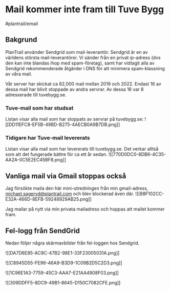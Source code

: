# Mail kommer inte fram till Tuve Bygg
#plantrail/email

## Bakgrund
PlanTrail använder Sendgrid som mail-leverantör. Sendgrid är en av världens största mail-leverantörer. Vi sänder från en privat ip-adress (dvs den kan inte blandas ihop med spam-företag), samt har vidtagit alla av Sendgrid rekommenderade åtgärder i DNS för att minimera spam-klassning av våra mail.

Vår server har skickat ca 82,000 mail mellan 2019 och 2022. Endast 16 av dessa mail har blivit stoppade av andra servrar. Av dessa 16 var 8 adresserade till tuvebygg.se. 

### Tuve-mail som har studsat
Listan visar alla mail som har stoppats av servrar på tuvebygg.se:
![[DD11EFC8-EF5B-49BD-B275-4AECB0A9B7DB.png]]

### Tidigare har Tuve-mail levererats
Listan visar alla mail som har levererats till tuvebygg.se. Det verkar alltså som att det fungerade bättre för ca ett år sedan.
![[770D0DC0-8DB6-4C35-AA2A-0C5E2EC45BF8.png]]

## Vanliga mail via Gmail stoppas också
Jag försökte maila den här mini-utredningen från min gmail-adress, michael.sageryd@plantrail.com och blev blockerad även där.
![[88F102CC-E32A-466D-8EFB-59248929AB25.png]]

Jag mailar på nytt via min privata mailadress och hoppas att mailet kommer fram.

## Fel-logg från SendGrid
Nedan följer några skärmavbilder från fel-loggen hos Sendgrid.

![[DA7D6E85-AC9C-47B2-98E1-33F23005031A.png]]


![[C8945D55-FE96-46A9-B3D9-1C09B2D5C2D3.png]]


![[1C96E1A3-7759-45C3-AAA7-E21AA4908F03.png]]


![[309DDFF5-8DC9-49B1-8645-D150C7082CFE.png]]